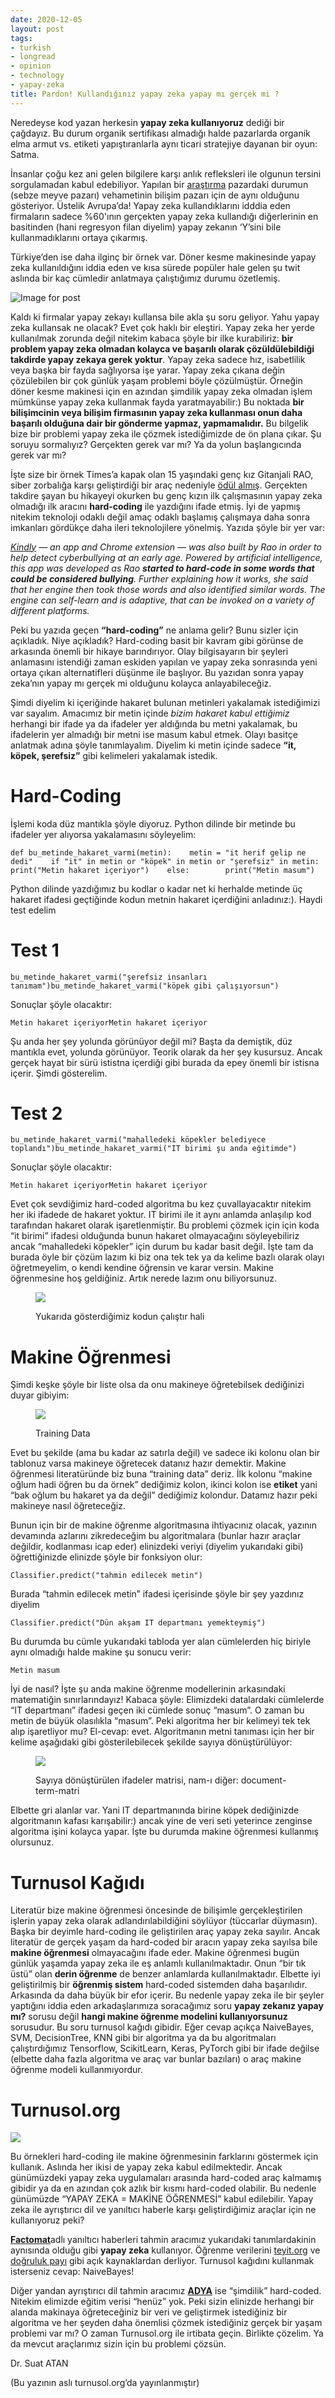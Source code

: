 ```yaml
---
date: 2020-12-05
layout: post
tags:
- turkish
- longread
- opinion
- technology
- yapay-zeka
title: Pardon! Kullandığınız yapay zeka yapay mı gerçek mi ?
---
```


Neredeyse kod yazan herkesin **yapay zeka kullanıyoruz** dediği bir çağdayız. Bu durum organik sertifikası almadığı halde pazarlarda organik elma armut vs. etiketi yapıştıranlarla aynı ticari stratejiye dayanan bir oyun: Satma.

İnsanlar çoğu kez ani gelen bilgilere karşı anlık refleksleri ile olgunun tersini sorgulamadan kabul edebiliyor. Yapılan bir [araştırma](https://www.theverge.com/2019/3/5/18251326/ai-startups-europe-fake-40-percent-mmc-report) pazardaki durumun (sebze meyve pazarı) vehametinin bilişim pazarı için de aynı olduğunu gösteriyor. Üstelik Avrupa’da! Yapay zeka kullandıklarını idddia eden firmaların sadece %60'ının gerçekten yapay zeka kullandığı diğerlerinin en basitinden (hani regresyon filan diyelim) yapay zekanın ‘Y’sini bile kullanmadıklarını ortaya çıkarmış.

Türkiye’den ise daha ilginç bir örnek var. Döner kesme makinesinde yapay zeka kullanıldığını iddia eden ve kısa sürede popüler hale gelen şu twit aslında bir kaç cümledir anlatmaya çalıştığımız durumu özetlemiş.

![Image for post](/images/12445-1uqgzq0_sfoxwiipextx0iq.png)

Kaldı ki firmalar yapay zekayı kullansa bile akla şu soru geliyor. Yahu yapay zeka kullansak ne olacak? Evet çok haklı bir eleştiri. Yapay zeka her yerde kullanılmak zorunda değil nitekim kabaca şöyle bir ilke kurabiliriz: **bir problem yapay zeka olmadan kolayca ve başarılı olarak çözüldülebildiği takdirde yapay zekaya gerek yoktur**. Yapay zeka sadece hız, isabetlilik veya başka bir fayda sağlıyorsa işe yarar. Yapay zeka çıkana değin çözülebilen bir çok günlük yaşam problemi böyle çözülmüştür. Örneğin döner kesme makinesi için en azından şimdilik yapay zeka olmadan işlem mümkünse yapay zeka kullanmak fayda yaratmayabilir:) Bu noktada **bir bilişimcinin veya bilişim firmasının yapay zeka kullanması onun daha başarılı olduğuna dair bir gönderme yapmaz, yapmamalıdır.** Bu bilgelik bize bir problemi yapay zeka ile çözmek istediğimizde de ön plana çıkar. Şu soruyu sormalıyız? Gerçekten gerek var mı? Ya da yolun başlangıcında gerek var mı?

İşte size bir örnek Times’a kapak olan 15 yaşındaki genç kız Gitanjali RAO, siber zorbalığa karşı geliştirdiği bir araç nedeniyle [ödül almış](https://analyticsindiamag.com/how-this-ai-solution-by-15-yo-won-her-first-ever-times-kid-of-the-year-award/). Gerçekten takdire şayan bu hikayeyi okurken bu genç kızın ilk çalışmasının yapay zeka olmadığı ilk aracını **hard-coding** ile yazdığını ifade etmiş. İyi de yapmış nitekim teknoloji odaklı değil amaç odaklı başlamış çalışmaya daha sonra imkanları gördükçe daha ileri teknolojilere yönelmiş. Yazıda şöyle bir yer var:

_[Kindly](https://kindly.godaddysites.com/) — an app and Chrome extension — was also built by Rao in order to help detect cyberbullying at an early age. Powered by artificial intelligence, this app was developed as Rao **started to hard-code in some words that could be considered bullying**. Further explaining how it works, she said that her engine then took those words and also identified similar words. The engine can self-learn and is adaptive, that can be invoked on a variety of different platforms._

Peki bu yazıda geçen **“hard-coding”** ne anlama gelir? Bunu sizler için açıkladık. Niye açıkladık? Hard-coding basit bir kavram gibi görünse de arkasında önemli bir hikaye barındırıyor. Olay bilgisayarın bir şeyleri anlamasını istendiği zaman eskiden yapılan ve yapay zeka sonrasında yeni ortaya çıkan alternatifleri düşünme ile başlıyor. Bu yazıdan sonra yapay zeka’nın yapay mı gerçek mi olduğunu kolayca anlayabileceğiz.

Şimdi diyelim ki içeriğinde hakaret bulunan metinleri yakalamak istediğimizi var sayalım. Amacımız bir metin içinde _bizim hakaret kabul_ _ettiğimiz_ herhangi bir ifade ya da ifadeler yer aldığında bu metni yakalamak, bu ifadelerin yer almadığı bir metni ise masum kabul etmek. Olayı basitçe anlatmak adına şöyle tanımlayalım. Diyelim ki metin içinde sadece **“it, köpek, şerefsiz”** gibi kelimeleri yakalamak istedik.

# Hard-Coding

İşlemi koda düz mantıkla şöyle diyoruz. Python dilinde bir metinde bu ifadeler yer alıyorsa yakalamasını söyleyelim:

```
def bu_metinde_hakaret_varmi(metin):    metin = "it herif gelip ne dedi"    if "it" in metin or "köpek" in metin or "şerefsiz" in metin:        print("Metin hakaret içeriyor")    else:        print("Metin masum")
```

Python dilinde yazdığımız bu kodlar o kadar net ki herhalde metinde üç hakaret ifadesi geçtiğinde kodun metnin hakaret içerdiğini anladınız:). Haydi test edelim

# Test 1

```
bu_metinde_hakaret_varmi("şerefsiz insanları tanımam")bu_metinde_hakaret_varmi("köpek gibi çalışıyorsun")
```

Sonuçlar şöyle olacaktır:

```
Metin hakaret içeriyorMetin hakaret içeriyor
```

Şu anda her şey yolunda görünüyor değil mi? Başta da demiştik, düz mantıkla evet, yolunda görünüyor. Teorik olarak da her şey kusursuz. Ancak gerçek hayat bir sürü ististna içerdiği gibi burada da epey önemli bir istisna içerir. Şimdi gösterelim.

# Test 2

```
bu_metinde_hakaret_varmi("mahalledeki köpekler belediyece toplandı")bu_metinde_hakaret_varmi("IT birimi şu anda eğitimde")
```

Sonuçlar şöyle olacaktır:

```
Metin hakaret içeriyorMetin hakaret içeriyor
```

Evet çok sevdiğimiz hard-coded algoritma bu kez çuvallayacaktır nitekim her iki ifadede de hakaret yoktur. IT birimi ile it aynı anlamda anlaşılıp kod tarafından hakaret olarak işaretlenmiştir. Bu problemi çözmek için için koda “it birimi” ifadesi olduğunda bunun hakaret olmayacağını söyleyebiliriz ancak “mahalledeki köpekler” için durum bu kadar basit değil. İşte tam da burada öyle bir çözüm lazım ki biz ona tek tek ya da kelime bazlı olarak olayı öğretmeyelim, o kendi kendine öğrensin ve karar versin. Makine öğrenmesine hoş geldiğiniz. Artık nerede lazım onu biliyorsunuz.

<figure>

[![](/images/kodgif.gif)](https://suatatan.wordpress.com/wp-content/uploads/2020/12/kodgif.gif)

<figcaption>

Yukarıda gösterdiğimiz kodun çalıştır hali

</figcaption>

</figure>

# Makine Öğrenmesi

Şimdi keşke şöyle bir liste olsa da onu makineye öğretebilsek dediğinizi duyar gibiyim:

<figure>

[![](/images/tab-1.png)](https://suatatan.wordpress.com/wp-content/uploads/2020/12/tab-1.png)

<figcaption>

Training Data

</figcaption>

</figure>

Evet bu şekilde (ama bu kadar az satırla değil) ve sadece iki kolonu olan bir tablonuz varsa makineye öğretecek datanız hazır demektir. Makine öğrenmesi literatüründe biz buna “training data” deriz. İlk kolonu “makine oğlum hadi öğren bu da örnek” dediğimiz kolon, ikinci kolon ise **etiket** yani “bak oğlum bu hakaret ya da değil” dediğimiz kolondur. Datamız hazır peki makineye nasıl öğreteceğiz.

Bunun için bir de makine öğrenme algoritmasına ihtiyacınız olacak, yazının devamında azlarını zikredeceğim bu algoritmalara (bunlar hazır araçlar değildir, kodlanması icap eder) elinizdeki veriyi (diyelim yukarıdaki gibi) öğrettiğinizde elinizde şöyle bir fonksiyon olur:

```
Classifier.predict("tahmin edilecek metin")
```

Burada “tahmin edilecek metin” ifadesi içerisinde şöyle bir şey yazdınız diyelim

```
Classifier.predict("Dün akşam IT departmanı yemekteymiş")
```

Bu durumda bu cümle yukarıdaki tabloda yer alan cümlelerden hiç biriyle aynı olmadığı halde makine şu sonucu verir:

```
Metin masum
```

İyi de nasıl? İşte şu anda makine öğrenme modellerinin arkasındaki matematiğin sınırlarındayız! Kabaca şöyle: Elimizdeki datalardaki cümlelerde “IT departmanı” ifadesi geçen iki cümlede sonuç “masum”. O zaman bu metin de büyük olasılıkla “masum”. Peki algoritma her bir kelimeyi tek tek alıp işaretliyor mu? El-cevap: evet. Algoritmanın metni tanıması için her bir kelime aşağıdaki gibi gösterilebilecek şekilde sayıya dönüştürülüyor:

<figure>

[![](/images/dtm-1.png)](https://suatatan.wordpress.com/wp-content/uploads/2020/12/dtm-1.png)

<figcaption>

Sayıya dönüştürülen ifadeler matrisi, nam-ı diğer: document-term-matri

</figcaption>

</figure>

Elbette gri alanlar var. Yani IT departmanında birine köpek dediğinizde algoritmanın kafası karışabilir:) ancak yine de veri seti yeterince zenginse algoritma işini kolayca yapar. İşte bu durumda makine öğrenmesi kullanmış olursunuz.

# Turnusol Kağıdı

Literatür bize makine öğrenmesi öncesinde de bilişimle gerçekleştirilen işlerin yapay zeka olarak adlandırılabildiğini söylüyor (tüccarlar düymasın). Başka bir deyimle hard-coding ile geliştirilen araç yapay zeka sayılır. Ancak literatür de gerçek yaşam da hard-coded bir aracın yapay zeka sayılsa bile **makine öğrenmesi** olmayacağını ifade eder. Makine öğrenmesi bugün günlük yaşamda yapay zeka ile eş anlamlı kullanılmaktadır. Onun “bir tık üstü” olan **derin öğrenme** de benzer anlamlarda kullanılmaktadır. Elbette iyi geliştirilmiş bir **öğrenmiş sistem** hard-coded sistemden daha başarılıdır. Arkasında da daha büyük bir efor içerir. Bu nedenle yapay zeka ile bir şeyler yaptığını iddia eden arkadaşlarımıza soracağımız soru **yapay zekanız yapay mı?** sorusu değil **hangi makine öğrenme modelini kullanıyorsunuz** sorusudur. Bu soru turnusol kağıdı gibidir. Eğer cevap açıkça NaiveBayes, SVM, DecisionTree, KNN gibi bir algoritma ya da bu algoritmaları çalıştırdığımız Tensorflow, ScikitLearn, Keras, PyTorch gibi bir ifade değilse (elbette daha fazla algoritma ve araç var bunlar bazıları) o araç makine öğrenme modeli kullanmıyordur.

# Turnusol.org

[![](/images/bg.png)](https://suatatan.wordpress.com/wp-content/uploads/2020/12/bg.png)

Bu örnekleri hard-coding ile makine öğrenmesinin farklarını göstermek için kullanık. Aslında her ikisi de yapay zeka kabul edilmektedir. Ancak günümüzdeki yapay zeka uygulamaları arasında hard-coded araç kalmamış gibidir ya da en azından çok azlık bir kısmı hard-coded olabilir. Bu nedenle günümüzde “YAPAY ZEKA = MAKİNE ÖĞRENMESİ” kabul edilebilir. Yapay zeka ile ayrıştırıcı dil ve yanıltıcı haberle karşı geliştirdiğimiz araçlar için ne kullanıyoruz peki?

[**Factomat**](https://turnusol.org/factomat/editor)adlı yanıltıcı haberleri tahmin aracımız yukarıdaki tanımlardakinin aynısında olduğu gibi **yapay zeka** kullanıyor. Öğrenme verilerini [teyit.org](http://teyit.org) ve [doğruluk payı](https://www.dogrulukpayi.com/) gibi açık kaynaklardan derliyor. Turnusol kağıdını kullanmak isterseniz cevap: NaiveBayes!

Diğer yandan ayrıştırıcı dil tahmin aracımız [**ADYA**](https://turnusol.org/factomat/premium_tool_factomat_nefret_soylem) ise “şimdilik” hard-coded. Nitekim elimizde eğitim verisi “henüz” yok. Peki sizin elinizde herhangi bir alanda makinaya öğreteceğiniz bir veri ve geliştirmek istediğiniz bir algoritma ve her şeyden daha önemlisi çözmek istediğiniz gerçek bir yaşam problemi var mı? O zaman Turnusol.org ile irtibata geçin. Birlikte çözelim. Ya da mevcut araçlarımız sizin için bu problemi çözsün.

Dr. Suat ATAN

(Bu yazının aslı turnusol.org’da yayınlanmıştır)
